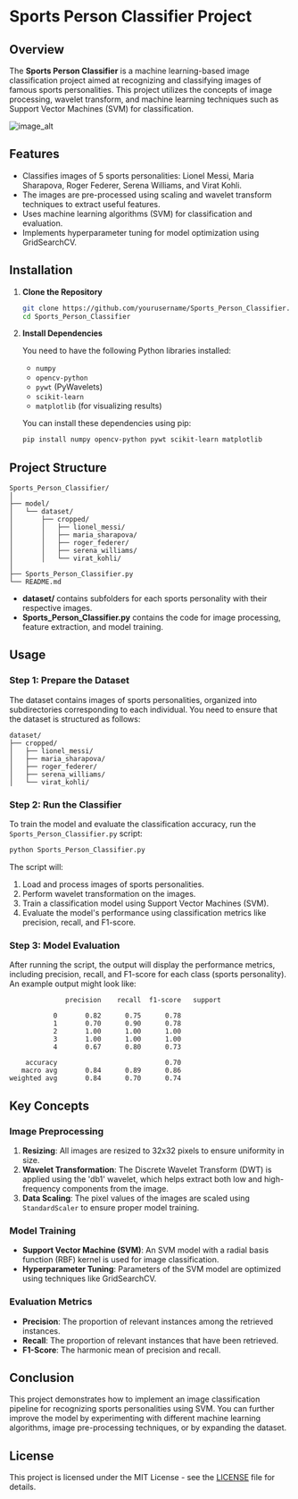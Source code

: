 # Sports Person Classifier Project

## Overview

The **Sports Person Classifier** is a machine learning-based image classification project aimed at recognizing and classifying images of famous sports personalities. This project utilizes the concepts of image processing, wavelet transform, and machine learning techniques such as Support Vector Machines (SVM) for classification.

![image_alt](https://github.com/iamanirudhnair/Real_Estate-Price_Predictor/blob/main/Screenshot%202025-03-09%20085500.png?raw=true)

## Features

- Classifies images of 5 sports personalities: Lionel Messi, Maria Sharapova, Roger Federer, Serena Williams, and Virat Kohli.
- The images are pre-processed using scaling and wavelet transform techniques to extract useful features.
- Uses machine learning algorithms (SVM) for classification and evaluation.
- Implements hyperparameter tuning for model optimization using GridSearchCV.

## Installation

1. **Clone the Repository**

   ```bash
   git clone https://github.com/yourusername/Sports_Person_Classifier.git
   cd Sports_Person_Classifier
   ```

2. **Install Dependencies**

   You need to have the following Python libraries installed:

   - `numpy`
   - `opencv-python`
   - `pywt` (PyWavelets)
   - `scikit-learn`
   - `matplotlib` (for visualizing results)
   
   You can install these dependencies using pip:

   ```bash
   pip install numpy opencv-python pywt scikit-learn matplotlib
   ```

## Project Structure

```plaintext
Sports_Person_Classifier/
│
├── model/
│   └── dataset/
│       ├── cropped/
│       │   ├── lionel_messi/
│       │   ├── maria_sharapova/
│       │   ├── roger_federer/
│       │   ├── serena_williams/
│       │   └── virat_kohli/
│
├── Sports_Person_Classifier.py
└── README.md
```

- **dataset/** contains subfolders for each sports personality with their respective images.
- **Sports_Person_Classifier.py** contains the code for image processing, feature extraction, and model training.

## Usage

### Step 1: Prepare the Dataset

The dataset contains images of sports personalities, organized into subdirectories corresponding to each individual. You need to ensure that the dataset is structured as follows:

```plaintext
dataset/
├── cropped/
│   ├── lionel_messi/
│   ├── maria_sharapova/
│   ├── roger_federer/
│   ├── serena_williams/
│   └── virat_kohli/
```

### Step 2: Run the Classifier

To train the model and evaluate the classification accuracy, run the `Sports_Person_Classifier.py` script:

```bash
python Sports_Person_Classifier.py
```

The script will:

1. Load and process images of sports personalities.
2. Perform wavelet transformation on the images.
3. Train a classification model using Support Vector Machines (SVM).
4. Evaluate the model's performance using classification metrics like precision, recall, and F1-score.

### Step 3: Model Evaluation

After running the script, the output will display the performance metrics, including precision, recall, and F1-score for each class (sports personality). An example output might look like:

```
              precision    recall  f1-score   support

           0       0.82      0.75      0.78
           1       0.70      0.90      0.78
           2       1.00      1.00      1.00
           3       1.00      1.00      1.00
           4       0.67      0.80      0.73

    accuracy                           0.70
   macro avg       0.84      0.89      0.86
weighted avg       0.84      0.70      0.74
```

## Key Concepts

### Image Preprocessing

1. **Resizing**: All images are resized to 32x32 pixels to ensure uniformity in size.
2. **Wavelet Transformation**: The Discrete Wavelet Transform (DWT) is applied using the 'db1' wavelet, which helps extract both low and high-frequency components from the image.
3. **Data Scaling**: The pixel values of the images are scaled using `StandardScaler` to ensure proper model training.

### Model Training

- **Support Vector Machine (SVM)**: An SVM model with a radial basis function (RBF) kernel is used for image classification. 
- **Hyperparameter Tuning**: Parameters of the SVM model are optimized using techniques like GridSearchCV.

### Evaluation Metrics

- **Precision**: The proportion of relevant instances among the retrieved instances.
- **Recall**: The proportion of relevant instances that have been retrieved.
- **F1-Score**: The harmonic mean of precision and recall.

## Conclusion

This project demonstrates how to implement an image classification pipeline for recognizing sports personalities using SVM. You can further improve the model by experimenting with different machine learning algorithms, image pre-processing techniques, or by expanding the dataset.

## License

This project is licensed under the MIT License - see the [LICENSE](LICENSE) file for details.
